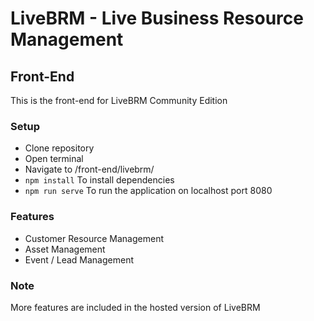 # LiveBRM - Live Business Resource Management
## Front-End
This is the front-end for LiveBRM Community Edition

### Setup
- Clone repository
- Open terminal
- Navigate to /front-end/livebrm/
- ``` npm install ``` To install dependencies
- ``` npm run serve ``` To run the application on localhost port 8080


### Features
 - Customer Resource Management
 - Asset Management
 - Event / Lead Management

### Note
More features are included in the hosted version of LiveBRM
